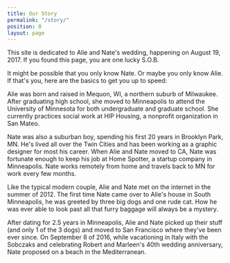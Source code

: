 ```yaml
---
title: Our Story
permalink: "/story/"
position: 0
layout: page
---
```


This site is dedicated to Alie and Nate's wedding, happening on August 19, 2017. If you found this page, you are one lucky S.O.B.

It might be possible that you only know Nate. Or maybe you only know Alie. If that's you, here are the basics to get you up to speed:

Alie was born and raised in Mequon, WI, a northern suburb of Milwaukee. After graduating high school, she moved to Minneapolis to attend the University of Minnesota for both undergraduate and graduate school. She currently practices social work at HIP Housing, a nonprofit organization in San Mateo. 

Nate was also a suburban boy, spending his first 20 years in Brooklyn Park, MN. He's lived all over the Twin Cities and has been working as a graphic designer for most his career. When Alie and Nate moved to CA, Nate was fortunate enough to keep his job at Home Spotter, a startup company in Minneapolis. Nate works remotely from home and travels back to MN for work every few months.

Like the typical modern couple, Alie and Nate met on the internet in the summer of 2012. The first time Nate came over to Alie's house in South Minneapolis, he was greeted by three big dogs and one rude cat. How he was ever able to look past all that furry baggage will always be a mystery. 

After dating for 2.5 years in Minneapolis, Alie and Nate picked up their stuff (and only 1 of the 3 dogs) and moved to San Francisco where they've been ever since. On September 8 of 2016, while vacationing in Italy with the Sobczaks and celebrating Robert and Marleen's 40th wedding anniversary, Nate proposed on a beach in the Mediterranean. 
